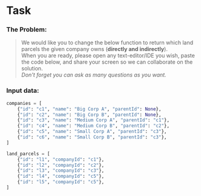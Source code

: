# Task 

### The Problem:
> We would like you to change the below function to return which land parcels the given company owns (__directly and indirectly__). <br>
> When you are ready, please open any text-editor/IDE you wish, paste the code below, and share your screen so we can collaborate on the solution. <br>
> _Don't forget you can ask as many questions as you want._
 
### Input data:
```python
companies = [
    {"id": "c1", "name": "Big Corp A", "parentId": None},
    {"id": "c2", "name": "Big Corp B", "parentId": None},
    {"id": "c3", "name": "Medium Corp A", "parentId": "c1"},
    {"id": "c4", "name": "Medium Corp B", "parentId": "c2"},
    {"id": "c5", "name": "Small Corp A", "parentId": "c3"},
    {"id": "c6", "name": "Small Corp B", "parentId": "c3"},
]

land_parcels = [
    {"id": "l1", "companyId": "c1"},
    {"id": "l2", "companyId": "c2"},
    {"id": "l3", "companyId": "c3"},
    {"id": "l4", "companyId": "c5"},
    {"id": "l5", "companyId": "c5"},
]
```
